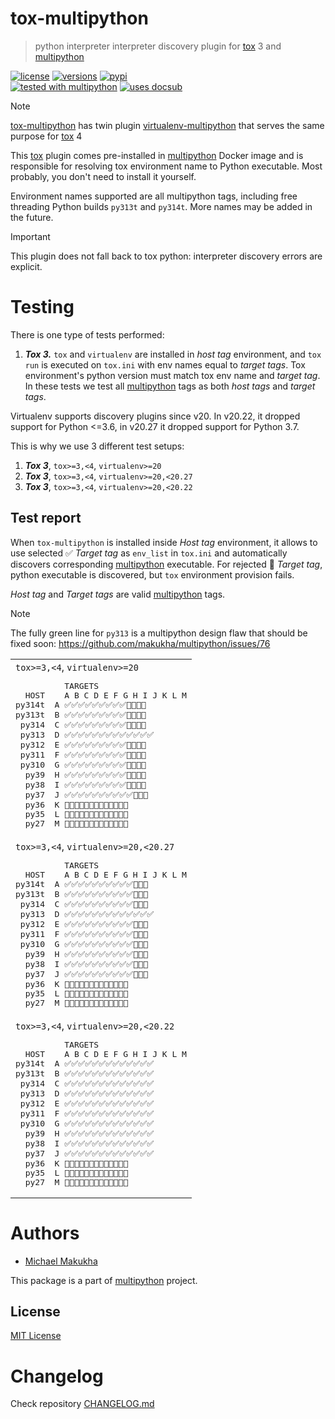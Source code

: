 # tox-multipython
> python interpreter interpreter discovery plugin for [tox](https://tox.wiki) 3 and [multipython](https://github.com/makukha/multipython)

[![license](https://img.shields.io/github/license/makukha/tox-multipython.svg)](https://github.com/makukha/tox-multipython/blob/main/LICENSE)
[![versions](https://img.shields.io/pypi/pyversions/tox-multipython.svg)](https://pypi.org/project/tox-multipython)
[![pypi](https://img.shields.io/pypi/v/tox-multipython.svg#v0.1.0)](https://pypi.python.org/pypi/tox-multipython)  
[![tested with multipython](https://img.shields.io/badge/tested_with-multipython-x)](https://github.com/makukha/multipython)
[![uses docsub](https://img.shields.io/badge/uses-docsub-royalblue)
](https://github.com/makukha/docsub)

> [!NOTE]
> [tox-multipython]() has twin plugin [virtualenv-multipython](https://github.com/makukha/virtualenv-multipython) that serves the same purpose for [tox](https://tox.wiki) 4

This [tox](https://tox.wiki) plugin comes pre-installed in [multipython](https://hub.docker.com/r/makukha/multipython) Docker image and is responsible for resolving tox environment name to Python executable. Most probably, you don't need to install it yourself.

Environment names supported are all multipython tags, including free threading Python builds `py313t` and `py314t`. More names may be added in the future.

> [!IMPORTANT]
> This plugin does not fall back to tox python: interpreter discovery errors are explicit.

# Testing

There is one type of tests performed:
1. ***Tox 3.*** `tox` and `virtualenv` are installed in *host tag* environment, and `tox run` is executed on `tox.ini` with env names equal to *target tags*. Tox environment's python version must match tox env name and *target tag*. In these tests we test all [multipython](https://github.com/makukha/multipython) tags as both *host tags* and *target tags*.

Virtualenv supports discovery plugins since v20. In v20.22, it dropped support for Python <=3.6, in v20.27 it dropped support for Python 3.7.

This is why we use 3 different test setups:

1. ***Tox 3***, `tox>=3,<4`, `virtualenv>=20`
1. ***Tox 3***, `tox>=3,<4`, `virtualenv>=20,<20.27`
1. ***Tox 3***, `tox>=3,<4`, `virtualenv>=20,<20.22`

## Test report

When `tox-multipython` is installed inside *Host tag* environment, it allows to use selected ✅ *Target tag* as `env_list` in `tox.ini` and automatically discovers corresponding [multipython](https://hub.docker.com/r/makukha/multipython) executable. For rejected 🚫 *Target tag*, python executable is discovered, but `tox` environment provision fails.

*Host tag* and *Target tags* are valid [multipython](https://hub.docker.com/r/makukha/multipython) tags.

> [!NOTE]
> The fully green line for `py313` is a multipython design flaw that should be fixed soon: https://github.com/makukha/multipython/issues/76

<table>
<tbody>

<tr>
<td>
<code>tox>=3,<4</code>, <code>virtualenv>=20</code>
<!-- docsub: begin -->
<!-- docsub: exec uv run python docsubfile.py pretty-report tox3_venv -->
<!-- docsub: lines after 1 upto -1 -->
<pre>
          TARGETS
  HOST    A B C D E F G H I J K L M
py314t  A ✅✅✅✅✅✅✅✅✅🚫🚫🚫🚫
py313t  B ✅✅✅✅✅✅✅✅✅🚫🚫🚫🚫
 py314  C ✅✅✅✅✅✅✅✅✅🚫🚫🚫🚫
 py313  D ✅✅✅✅✅✅✅✅✅✅✅✅✅
 py312  E ✅✅✅✅✅✅✅✅✅🚫🚫🚫🚫
 py311  F ✅✅✅✅✅✅✅✅✅🚫🚫🚫🚫
 py310  G ✅✅✅✅✅✅✅✅✅🚫🚫🚫🚫
  py39  H ✅✅✅✅✅✅✅✅✅🚫🚫🚫🚫
  py38  I ✅✅✅✅✅✅✅✅✅🚫🚫🚫🚫
  py37  J ✅✅✅✅✅✅✅✅✅✅🚫🚫🚫
  py36  K 🚫🚫🚫🚫🚫✅✅✅✅✅✅✅✅
  py35  L 🚫🚫🚫🚫🚫✅✅✅✅✅✅✅✅
  py27  M 🚫🚫🚫🚫🚫✅✅✅✅✅✅✅✅
</pre>
<!-- docsub: end -->
</td>
</tr>

<tr>
<td>
<code>tox>=3,<4</code>, <code>virtualenv>=20,<20.27</code>
<!-- docsub: begin -->
<!-- docsub: exec uv run python docsubfile.py pretty-report tox3_venv27 -->
<!-- docsub: lines after 1 upto -1 -->
<pre>
          TARGETS
  HOST    A B C D E F G H I J K L M
py314t  A ✅✅✅✅✅✅✅✅✅✅🚫🚫🚫
py313t  B ✅✅✅✅✅✅✅✅✅✅🚫🚫🚫
 py314  C ✅✅✅✅✅✅✅✅✅✅🚫🚫🚫
 py313  D ✅✅✅✅✅✅✅✅✅✅✅✅✅
 py312  E ✅✅✅✅✅✅✅✅✅✅🚫🚫🚫
 py311  F ✅✅✅✅✅✅✅✅✅✅🚫🚫🚫
 py310  G ✅✅✅✅✅✅✅✅✅✅🚫🚫🚫
  py39  H ✅✅✅✅✅✅✅✅✅✅🚫🚫🚫
  py38  I ✅✅✅✅✅✅✅✅✅✅🚫🚫🚫
  py37  J ✅✅✅✅✅✅✅✅✅✅🚫🚫🚫
  py36  K 🚫🚫🚫🚫🚫✅✅✅✅✅✅✅✅
  py35  L 🚫🚫🚫🚫🚫✅✅✅✅✅✅✅✅
  py27  M 🚫🚫🚫🚫🚫✅✅✅✅✅✅✅✅
</pre>
<!-- docsub: end -->
</td>
</tr>

<tr>
<td>
<code>tox>=3,<4</code>, <code>virtualenv>=20,<20.22</code>
<!-- docsub: begin -->
<!-- docsub: exec uv run python docsubfile.py pretty-report tox3_venv22 -->
<!-- docsub: lines after 1 upto -1 -->
<pre>
          TARGETS
  HOST    A B C D E F G H I J K L M
py314t  A ✅✅✅✅✅✅✅✅✅✅✅✅✅
py313t  B ✅✅✅✅✅✅✅✅✅✅✅✅✅
 py314  C ✅✅✅✅✅✅✅✅✅✅✅✅✅
 py313  D ✅✅✅✅✅✅✅✅✅✅✅✅✅
 py312  E ✅✅✅✅✅✅✅✅✅✅✅✅✅
 py311  F ✅✅✅✅✅✅✅✅✅✅✅✅✅
 py310  G ✅✅✅✅✅✅✅✅✅✅✅✅✅
  py39  H ✅✅✅✅✅✅✅✅✅✅✅✅✅
  py38  I ✅✅✅✅✅✅✅✅✅✅✅✅✅
  py37  J ✅✅✅✅✅✅✅✅✅✅✅✅✅
  py36  K 🚫🚫🚫🚫🚫✅✅✅✅✅✅✅✅
  py35  L 🚫🚫🚫🚫🚫✅✅✅✅✅✅✅✅
  py27  M 🚫🚫🚫🚫🚫✅✅✅✅✅✅✅✅
</pre>
<!-- docsub: end -->
</td>
</tr>

</tbody>
</table>


# Authors

* [Michael Makukha](https://github.com/makukha)

This package is a part of [multipython](https://github.com/makukha/multipython) project.


## License

[MIT License](https://github.com/makukha/caseutil/blob/main/LICENSE)


# Changelog

Check repository [CHANGELOG.md](https://github.com/makukha/tox-multipython/tree/main/CHANGELOG.md)
